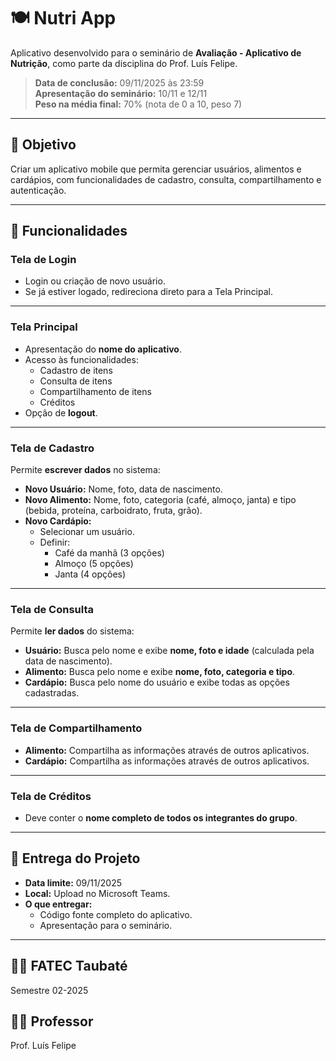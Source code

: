 # 🍽️ Nutri App

Aplicativo desenvolvido para o seminário de **Avaliação - Aplicativo de Nutrição**, como parte da disciplina do Prof. Luís Felipe.

> **Data de conclusão:** 09/11/2025 às 23:59  
> **Apresentação do seminário:** 10/11 e 12/11  
> **Peso na média final:** 70% (nota de 0 a 10, peso 7)

---

## 🎯 Objetivo
Criar um aplicativo mobile que permita gerenciar usuários, alimentos e cardápios, com funcionalidades de cadastro, consulta, compartilhamento e autenticação.

---

## 📱 Funcionalidades

### **Tela de Login**
- Login ou criação de novo usuário.
- Se já estiver logado, redireciona direto para a Tela Principal.

---

### **Tela Principal**
- Apresentação do **nome do aplicativo**.
- Acesso às funcionalidades:
  - Cadastro de itens
  - Consulta de itens
  - Compartilhamento de itens
  - Créditos
- Opção de **logout**.

---

### **Tela de Cadastro**
Permite **escrever dados** no sistema:
- **Novo Usuário:** Nome, foto, data de nascimento.
- **Novo Alimento:** Nome, foto, categoria (café, almoço, janta) e tipo (bebida, proteína, carboidrato, fruta, grão).
- **Novo Cardápio:**
  - Selecionar um usuário.
  - Definir:
    - Café da manhã (3 opções)
    - Almoço (5 opções)
    - Janta (4 opções)

---

### **Tela de Consulta**
Permite **ler dados** do sistema:
- **Usuário:** Busca pelo nome e exibe **nome, foto e idade** (calculada pela data de nascimento).
- **Alimento:** Busca pelo nome e exibe **nome, foto, categoria e tipo**.
- **Cardápio:** Busca pelo nome do usuário e exibe todas as opções cadastradas.

---

### **Tela de Compartilhamento**
- **Alimento:** Compartilha as informações através de outros aplicativos.
- **Cardápio:** Compartilha as informações através de outros aplicativos.

---

### **Tela de Créditos**
- Deve conter o **nome completo de todos os integrantes do grupo**.

---

## 📂 Entrega do Projeto
- **Data limite:** 09/11/2025
- **Local:** Upload no Microsoft Teams.
- **O que entregar:**
  - Código fonte completo do aplicativo.
  - Apresentação para o seminário.

---
## 👨‍🏫 FATEC Taubaté 
Semestre 02-2025

## 👨‍🏫 Professor
Prof. Luís Felipe
